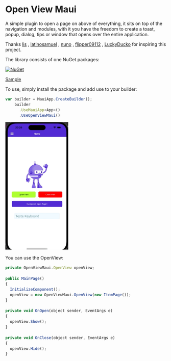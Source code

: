 # Open View Maui
A simple plugin to open a page on above of everything, it sits on top of the navigation and modules, with it you have the freedom to create a toast, popup, dialog, tips or window that opens over the entire application.

Thanks [lis](https://github.com/lisleitora) , [latinosamuel](https://github.com/latinosamuel) , [nuno](https://www.linkedin.com/in/nunomir/) , [flipper09112](https://github.com/flipper09112) , [LuckyDucko](https://github.com/LuckyDucko)
for inspiring this project.

The library consists of one NuGet packages:

[![NuGet](https://img.shields.io/nuget/v/OpenViewMaui.svg?label=OpenViewMaui)](https://www.nuget.org/packages/OpenViewMaui/)

[Sample](https://github.com/pabloprogramador/OpenViewMaui/tree/main/OpenViewMaui.Sample)

To use, simply install the package and add use to your builder:
```javascript
var builder = MauiApp.CreateBuilder();
    builder
      .UseMauiApp<App>()
      .UseOpenViewMaui()
```

<img src="imagens/open2.gif" height="400">

You can use the OpenView:
```javascript
private OpenViewMaui.OpenView openView;

public MainPage()
{
  InitializeComponent();
  openView = new OpenViewMaui.OpenView(new ItemPage());
}

private void OnOpen(object sender, EventArgs e)
{
  openView.Show();
}

private void OnClose(object sender, EventArgs e)
{
  openView.Hide();
}
```
